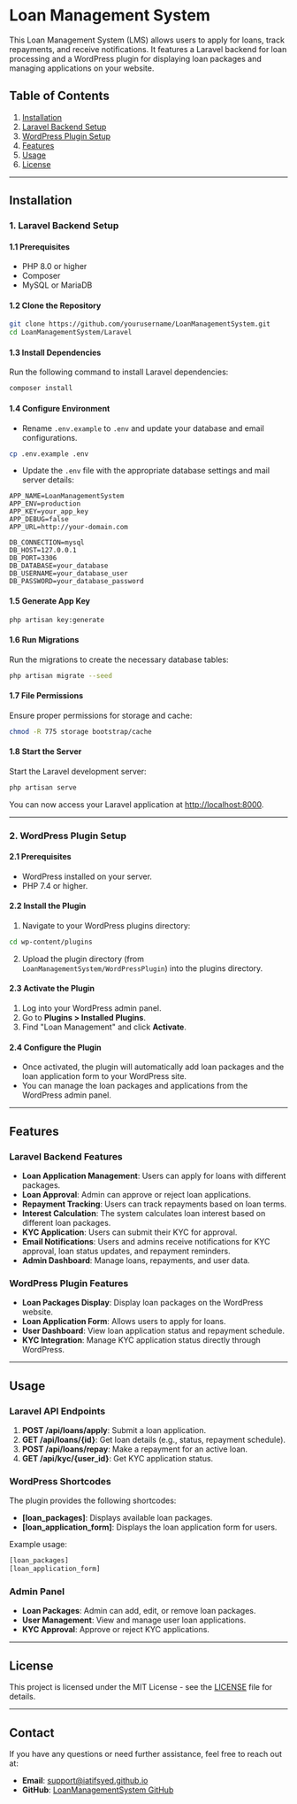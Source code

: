 
# Loan Management System

This Loan Management System (LMS) allows users to apply for loans, track repayments, and receive notifications. It features a Laravel backend for loan processing and a WordPress plugin for displaying loan packages and managing applications on your website.

## Table of Contents

1. [Installation](#installation)
2. [Laravel Backend Setup](#laravel-backend-setup)
3. [WordPress Plugin Setup](#wordpress-plugin-setup)
4. [Features](#features)
5. [Usage](#usage)
6. [License](#license)

---

## Installation

### 1. Laravel Backend Setup

#### 1.1 Prerequisites

- PHP 8.0 or higher
- Composer
- MySQL or MariaDB

#### 1.2 Clone the Repository

```bash
git clone https://github.com/yourusername/LoanManagementSystem.git
cd LoanManagementSystem/Laravel
```

#### 1.3 Install Dependencies

Run the following command to install Laravel dependencies:

```bash
composer install
```

#### 1.4 Configure Environment

- Rename `.env.example` to `.env` and update your database and email configurations.

```bash
cp .env.example .env
```

- Update the `.env` file with the appropriate database settings and mail server details:

```env
APP_NAME=LoanManagementSystem
APP_ENV=production
APP_KEY=your_app_key
APP_DEBUG=false
APP_URL=http://your-domain.com

DB_CONNECTION=mysql
DB_HOST=127.0.0.1
DB_PORT=3306
DB_DATABASE=your_database
DB_USERNAME=your_database_user
DB_PASSWORD=your_database_password
```

#### 1.5 Generate App Key

```bash
php artisan key:generate
```

#### 1.6 Run Migrations

Run the migrations to create the necessary database tables:

```bash
php artisan migrate --seed
```

#### 1.7 File Permissions

Ensure proper permissions for storage and cache:

```bash
chmod -R 775 storage bootstrap/cache
```

#### 1.8 Start the Server

Start the Laravel development server:

```bash
php artisan serve
```

You can now access your Laravel application at [http://localhost:8000](http://localhost:8000).

---

### 2. WordPress Plugin Setup

#### 2.1 Prerequisites

- WordPress installed on your server.
- PHP 7.4 or higher.

#### 2.2 Install the Plugin

1. Navigate to your WordPress plugins directory:

```bash
cd wp-content/plugins
```

2. Upload the plugin directory (from `LoanManagementSystem/WordPressPlugin`) into the plugins directory.

#### 2.3 Activate the Plugin

1. Log into your WordPress admin panel.
2. Go to **Plugins > Installed Plugins**.
3. Find "Loan Management" and click **Activate**.

#### 2.4 Configure the Plugin

- Once activated, the plugin will automatically add loan packages and the loan application form to your WordPress site.
- You can manage the loan packages and applications from the WordPress admin panel.

---

## Features

### Laravel Backend Features
- **Loan Application Management**: Users can apply for loans with different packages.
- **Loan Approval**: Admin can approve or reject loan applications.
- **Repayment Tracking**: Users can track repayments based on loan terms.
- **Interest Calculation**: The system calculates loan interest based on different loan packages.
- **KYC Application**: Users can submit their KYC for approval.
- **Email Notifications**: Users and admins receive notifications for KYC approval, loan status updates, and repayment reminders.
- **Admin Dashboard**: Manage loans, repayments, and user data.

### WordPress Plugin Features
- **Loan Packages Display**: Display loan packages on the WordPress website.
- **Loan Application Form**: Allows users to apply for loans.
- **User Dashboard**: View loan application status and repayment schedule.
- **KYC Integration**: Manage KYC application status directly through WordPress.

---

## Usage

### Laravel API Endpoints
1. **POST /api/loans/apply**: Submit a loan application.
2. **GET /api/loans/{id}**: Get loan details (e.g., status, repayment schedule).
3. **POST /api/loans/repay**: Make a repayment for an active loan.
4. **GET /api/kyc/{user_id}**: Get KYC application status.

### WordPress Shortcodes
The plugin provides the following shortcodes:
- **[loan_packages]**: Displays available loan packages.
- **[loan_application_form]**: Displays the loan application form for users.

Example usage:
```php
[loan_packages]
[loan_application_form]
```

### Admin Panel
- **Loan Packages**: Admin can add, edit, or remove loan packages.
- **User Management**: View and manage user loan applications.
- **KYC Approval**: Approve or reject KYC applications.

---

## License

This project is licensed under the MIT License - see the [LICENSE](LICENSE) file for details.

---

## Contact

If you have any questions or need further assistance, feel free to reach out at:

- **Email**: support@iatifsyed.github.io
- **GitHub**: [LoanManagementSystem GitHub](https://github.com/iatifsyed/LoanManagementSystem)
